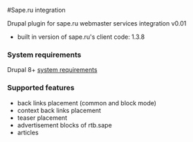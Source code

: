 #Sape.ru integration

Drupal plugin for sape.ru webmaster services integration v0.01
- built in version of sape.ru's client code: 1.3.8

### System requirements
Drupal 8+ [system requirements](https://www.drupal.org/docs/8/system-requirements) 

### Supported features
- back links placement (common and block mode)
- context back links placement
- teaser placement
- advertisement blocks of rtb.sape
- articles
